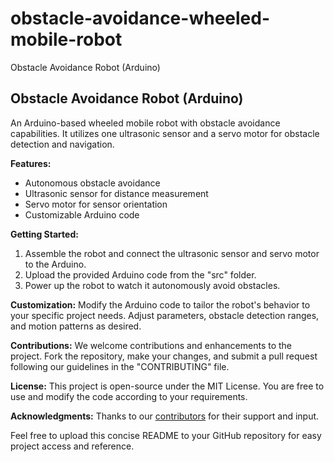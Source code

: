 # obstacle-avoidance-wheeled-mobile-robot
Obstacle Avoidance Robot (Arduino)

 ## Obstacle Avoidance Robot (Arduino)

An Arduino-based wheeled mobile robot with obstacle avoidance capabilities. It utilizes one ultrasonic sensor and a servo motor for obstacle detection and navigation.

**Features:**
- Autonomous obstacle avoidance
- Ultrasonic sensor for distance measurement
- Servo motor for sensor orientation
- Customizable Arduino code

**Getting Started:**
1. Assemble the robot and connect the ultrasonic sensor and servo motor to the Arduino.
2. Upload the provided Arduino code from the "src" folder.
3. Power up the robot to watch it autonomously avoid obstacles.

**Customization:**
Modify the Arduino code to tailor the robot's behavior to your specific project needs. Adjust parameters, obstacle detection ranges, and motion patterns as desired.

**Contributions:**
We welcome contributions and enhancements to the project. Fork the repository, make your changes, and submit a pull request following our guidelines in the "CONTRIBUTING" file.

**License:**
This project is open-source under the MIT License. You are free to use and modify the code according to your requirements.

**Acknowledgments:**
Thanks to our [contributors](CONTRIBUTORS.md) for their support and input.

Feel free to upload this concise README to your GitHub repository for easy project access and reference.
